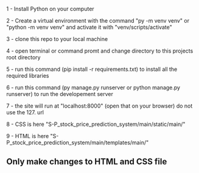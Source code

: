 1 - Install Python on your computer

2 - Create a virtual environment with the command "py -m venv venv" or "python -m venv venv" and activate it with "venv/scripts/activate"

3 - clone this repo to your local machine

4 - open terminal or command promt and change directory to this projects root directory

5 - run this command (pip install -r requirements.txt) to install all the required libraries

6 - run this command (py manage.py runserver or python manage.py runserver) to run the developement server

7 - the site will run at "localhost:8000" (open that on your browser) do not use the 127. url

8 - CSS is here "S-P_stock_price_prediction_system/main/static/main/"

9 - HTML is here "S-P_stock_price_prediction_system/main/templates/main/"

## Only make changes to HTML and CSS file
